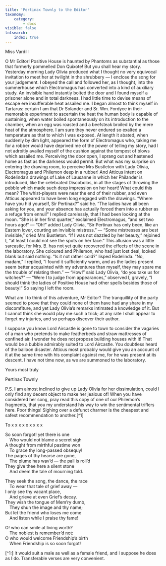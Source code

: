 ```yaml
---
title: 'Pertinax Townly to the Editor'
taxonomy:
    category:
        - docs
visible: false
tntsearch:
    index: true
---
```


<div class="author">Miss Vardill</div>

O Mr Editor! Positive House is haunted by Phantoms as substantial as those that formerly pommelled Don Quixote! But you shall hear my story. Yesterday morning Lady Olivia produced what I thought no very equivocal invitation to meet her at twilight in the shrubbery — I enclose the song for your judgement. I obeyed the call and followed her, as I thought, into the summerhouse which Electromagus has converted into a kind of auxiliary study. An invisible hand instantly bolted the door and I found myself a prisoner alone and in total darkness. I had little time to devise means of escape ere insufferable heat assailed me. I began almost to think myself in Tartarus: certain I am that Dr Solander and Sr. Wm. Fordyce in their memorable experiment to ascertain the heat the human body is capable of sustaining, when water boiled spontaneously on its introduction to the chamber, when an egg was roasted and a beefsteak broiled by the mere heat of the atmosphere. I am sure they never endured so exalted a temperature as that to which I was exposed. At length it abated, when suddenly by dim light, appeared the form of Electromagus who, taking me for a robber would have deprived me of the power of telling my story, had I not adroitly availed myself of the cushion against the tempest of blows which assailed me. Perceiving the door open, I sprang out and hastened home as fast as the darkness would permit. But what was my surprise on entering the drawing room, to perceive Mrs Bustleton with Lady Olivia, Electromagus and Philemon deep in a rubber! And Atticus intent on Rodelinda’s drawings of Lake of Lausanne in which her Philander is introduced, like the celebrated Discobolos, in all the stages of throwing the pebble which made such deep impression on her heart! What could this mean? The whist-players were near the end of their rubber, and even Atticus appeared to have been long engaged with the drawings. “Where have you hid yourself, Sir Pertinax?” said he. “The ladies have all been asking for you, and your absence has actually forced them into a rubber as a refuge from ennui!” I replied carelessly, that I had been looking at the moon. “She is in her first quarter,” exclaimed Electromagus, “and set two hours ago!” — “Oh!” added Lady Olivia, “Sir Pertinax has only been, like an Eastern lover, courting an invisible mistress.” — “Some mistresses are best invisible,” cried Mrs Bustleton. “If I was not dazzled by her beauty,” rejoined I, “at least I could not see the spots on her face.” This allusion was a little sarcastic, for Mrs. B. has not yet quite recovered the effects of the scene in the laboratory. She coloured and Philemon, who had just lost deal, looked blank but said nothing. “Is it not rather cold?” lisped Rodelinda. “No, madam,” I replied, “I found it sufficiently warm, and as the ladies present seem better acquainted with my adventures than myself, they may spare me the trouble of relating them.” — “How!” said Lady Olivia, “do you take us for witches?” — “Were I to judge from appearances,” observed I, gravely, “I should think the ladies of Positive House had other spells besides those of beauty!” So saying I left the room.

What am I to think of this adventure, Mr Editor? The tranquillity of the party seemed to prove that they could none of them have had any share in my discomfiture, and yet Lady Olivia’s remarks intimated a knowledge of it. But I cannot think she would play me such a trick; at any rate I shall appear to forget my injuries, and so perhaps discover their author.

I suppose you know Lord Aircastle is gone to town to consider the vagaries of a man who pretends to make featherbeds and straw mattresses of confined air. I wonder he does not propose building houses with it! That would be a bubble admirably suited to Lord Aircastle. You doubtless heard of the balloon disaster. Atticus most probably would give you an account of it at the same time with his complaint against me, for he was present at its descent. I have not time now, as we are summoned to the laboratory.

Yours most truly

Pertinax Townly

P.S. I am almost inclined to give up Lady Olivia for her dissimulation, could I only find any decent object to make her jealous of! When you have considered her song, pray read this copy of one of our Philemon’s fragments, that you my understand his way to win the sentimental triflers here. Poor things! Sighing over a defunct charmer is the cheapest and safest recommendation to another.[^1]

To x x x  x x x  x x x

So soon forgot! yet there is one  
&emsp;Who would not blame a secret sigh  
A thought from mirthful pastime won  
&emsp;To grace thy long-passed obsequy!  
The pages of thy hearse are gone,  
&emsp;The plume has wav’d — the pall is roll’d  
They give thee here a silent stone  
&emsp;And deem the tale of mourning told.

They seek the song, the dance, the race  
&emsp;To wear that tale of grief away —  
I only see thy vacant place,  
&emsp;And grieve at even Grief’s decay.  
They wish the tongue of Mem’ry dumb,  
&emsp;They shun the image and thy name;  
But let the friend who loses me come  
&emsp;And listen while I praise thy fame!

O! who can smile at living worth?  
&emsp;The noblest is remember’d not:  
O who would welcome Friendship’s birth  
&emsp;When Friendship is so soon forgot!

[^1:] It would suit a male as well as a female friend, and I suppose he does as I do. Transferable verses are very convenient.